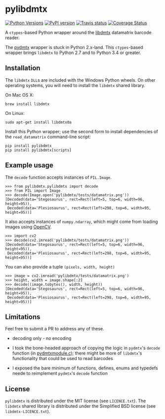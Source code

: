 # pylibdmtx

[![Python Versions](https://img.shields.io/badge/python-2.7%2C%203.4%2C%203.5-blue.svg)](https://github.com/NaturalHistoryMuseum/pylibdmtx)
[![PyPI version](https://badge.fury.io/py/pylibdmtx.svg)](https://pypi.python.org/pypi/pylibdmtx/)
[![Travis status](https://travis-ci.org/NaturalHistoryMuseum/pylibdmtx.svg?branch=master)](https://travis-ci.org/NaturalHistoryMuseum/pylibdmtx)
[![Coverage Status](https://coveralls.io/repos/github/NaturalHistoryMuseum/pylibdmtx/badge.svg?branch=master)](https://coveralls.io/github/NaturalHistoryMuseum/pylibdmtx?branch=master)

A `ctypes`-based Python wrapper around the [libdmtx](http://libdmtx.sourceforge.net/)
datamatrix barcode reader.

The [pydmtx](https://sourceforge.net/p/libdmtx/dmtx-wrappers/ci/master/tree/python/)
wrapper is stuck in Python 2.x-land. This `ctypes`-based wrapper brings
`libdmtx` to Python 2.7 and to Python 3.4 or greater.

## Installation

The `libdmtx` `DLL`s are included with the Windows Python wheels.
On other operating systems, you will need to install the `libdmtx` shared
library.

On Mac OS X:

```
brew install libdmtx
```

On Linux:

```
sudo apt-get install libdmtx0a
```

Install this Python wrapper; use the second form to install dependencies of
the `read_datamatrix` command-line script:

```
pip install pylibdmtx
pip install pylibdmtx[scripts]
```

## Example usage

The `decode` function accepts instances of `PIL.Image`.

```
>>> from pylibdmtx.pylibdmtx import decode
>>> from PIL import Image
>>> decode(Image.open('pylibdmtx/tests/datamatrix.png'))
[Decoded(data='Stegosaurus', rect=Rect(left=5, top=6, width=96, height=95)),
 Decoded(data='Plesiosaurus', rect=Rect(left=298, top=6, width=95, height=95))]
```

It also accepts instances of `numpy.ndarray`, which might come from loading
images using [OpenCV](http://opencv.org/).

```
>>> import cv2
>>> decode(cv2.imread('pylibdmtx/tests/datamatrix.png'))
[Decoded(data='Stegosaurus', rect=Rect(left=5, top=6, width=96, height=95)),
 Decoded(data='Plesiosaurus', rect=Rect(left=298, top=6, width=95, height=95))]
```

You can also provide a tuple `(pixels, width, height)`

```
>>> image = cv2.imread('pylibdmtx/tests/datamatrix.png')
>>> height, width = image.shape[:2]
>>> decode((image.tobytes(), width, height))
[Decoded(data='Stegosaurus', rect=Rect(left=5, top=6, width=96, height=95)),
 Decoded(data='Plesiosaurus', rect=Rect(left=298, top=6, width=95, height=95))]
```

## Limitations

Feel free to submit a PR to address any of these.

* decoding only - no encoding

* I took the bone-headed approach of copying the logic in
`pydmtx`'s `decode` function
(in [pydmtxmodule.c](https://sourceforge.net/p/libdmtx/dmtx-wrappers/ci/master/tree/python/));
there might be more of `libdmtx`'s functionality that could be used to read
barcodes

* I exposed the bare minimum of functions, defines, enums and typedefs
neede to reimplement `pydmtx`'s `decode` function

## License

`pylibdmtx` is distributed under the MIT license (see `LICENCE.txt`).
The `libdmtx` shared library is distributed under the Simplified BSD license
(see `libdmtx-LICENCE.txt`).

